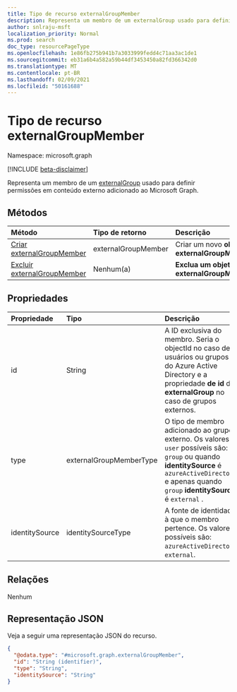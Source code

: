 ```yaml
---
title: Tipo de recurso externalGroupMember
description: Representa um membro de um externalGroup usado para definir permissões em conteúdo externo adicionado ao Microsoft Graph.
author: snlraju-msft
localization_priority: Normal
ms.prod: search
doc_type: resourcePageType
ms.openlocfilehash: 1e86fb275b941b7a3033999fedd4c71aa3ac1de1
ms.sourcegitcommit: eb31a6b4a582a59b44df3453450a82fd366342d0
ms.translationtype: MT
ms.contentlocale: pt-BR
ms.lasthandoff: 02/09/2021
ms.locfileid: "50161688"
---
```

# <a name="externalgroupmember-resource-type"></a>Tipo de recurso externalGroupMember

Namespace: microsoft.graph

[!INCLUDE [beta-disclaimer](../../includes/beta-disclaimer.md)]

Representa um membro de um [externalGroup](externalgroup.md) usado para definir permissões em conteúdo externo adicionado ao Microsoft Graph.

## <a name="methods"></a>Métodos

| Método                                                              | Tipo de retorno         | Descrição                              |
|:--------------------------------------------------------------------|:--------------------|:-----------------------------------------|
| [Criar externalGroupMember](../api/externalgroup-post-members.md) | externalGroupMember | Criar um novo **objeto externalGroupMember.** |
| [Excluir externalGroupMember](../api/externalgroupmember-delete.md)  | Nenhum(a)                | **Exclua um objeto externalGroupMember.**   |

## <a name="properties"></a>Propriedades

| Propriedade       | Tipo                    | Descrição                                                          |
|:---------------|:------------------------|:---------------------------------------------------------------------|
| id             | String                  | A ID exclusiva do membro. Seria o objectId no caso de usuários ou grupos do Azure Active Directory e a propriedade **de id** do **externalGroup** no caso de grupos externos.                                    |
| type           | externalGroupMemberType | O tipo de membro adicionado ao grupo externo. Os valores `user` possíveis são: `group` ou quando **identitySource** é `azureActiveDirectory` e apenas quando `group` **identitySource** é `external` . |
| identitySource | identitySourceType      | A fonte de identidade à que o membro pertence. Os valores possíveis são: `azureActiveDirectory`, `external`.                                                                                         |

## <a name="relationships"></a>Relações

Nenhum

## <a name="json-representation"></a>Representação JSON

Veja a seguir uma representação JSON do recurso.
<!-- {
  "blockType": "resource",
  "keyProperty": "id",
  "@odata.type": "microsoft.graph.externalGroupMember",
  "openType": false
}
-->

``` json
{
  "@odata.type": "#microsoft.graph.externalGroupMember",
  "id": "String (identifier)",
  "type": "String",
  "identitySource": "String"
}
```
